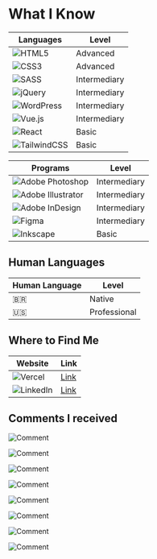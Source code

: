 
# What I Know

| Languages | Level |
|-----|-----|
| ![HTML5](https://img.shields.io/badge/html5-%23E34F26.svg?style=for-the-badge&logo=html5&logoColor=white) | Advanced |
| ![CSS3](https://img.shields.io/badge/css3-%231572B6.svg?style=for-the-badge&logo=css3&logoColor=white) | Advanced |
| ![SASS](https://img.shields.io/badge/SASS-hotpink.svg?style=for-the-badge&logo=SASS&logoColor=white) | Intermediary |
| ![jQuery](https://img.shields.io/badge/jquery-%230769AD.svg?style=for-the-badge&logo=jquery&logoColor=white) | Intermediary |
| ![WordPress](https://img.shields.io/badge/WordPress-%23117AC9.svg?style=for-the-badge&logo=WordPress&logoColor=white) | Intermediary |
| ![Vue.js](https://img.shields.io/badge/vuejs-%2335495e.svg?style=for-the-badge&logo=vuedotjs&logoColor=%234FC08D) | Intermediary |
| ![React](https://img.shields.io/badge/react-%2320232a.svg?style=for-the-badge&logo=react&logoColor=%2361DAFB) | Basic |
| ![TailwindCSS](https://img.shields.io/badge/tailwindcss-%2338B2AC.svg?style=for-the-badge&logo=tailwind-css&logoColor=white) | Basic |

| Programs | Level |
|-----|-----|
| ![Adobe Photoshop](https://img.shields.io/badge/adobe%20photoshop-%2331A8FF.svg?style=for-the-badge&logo=adobe%20photoshop&logoColor=white) | Intermediary |
| ![Adobe Illustrator](https://img.shields.io/badge/adobe%20illustrator-%23FF9A00.svg?style=for-the-badge&logo=adobe%20illustrator&logoColor=white) | Intermediary |
| ![Adobe InDesign](https://img.shields.io/badge/Adobe%20InDesign-49021F?style=for-the-badge&logo=adobeindesign&logoColor=white) | Intermediary |
| ![Figma](https://img.shields.io/badge/figma-%23F24E1E.svg?style=for-the-badge&logo=figma&logoColor=white) | Intermediary |
| ![Inkscape](https://img.shields.io/badge/Inkscape-e0e0e0?style=for-the-badge&logo=inkscape&logoColor=080A13) | Basic |

## Human Languages
| Human Language | Level |
|-----|-----|
| 🇧🇷 | Native |
| 🇺🇸 | Professional |


## Where to Find Me
| Website | Link |
|-----|-----|
| ![Vercel](https://img.shields.io/badge/vercel-%23000000.svg?style=for-the-badge&logo=vercel&logoColor=white) | [Link](https://thunderbeetle.vercel.app/) |
| ![LinkedIn](https://img.shields.io/badge/linkedin-%230077B5.svg?style=for-the-badge&logo=linkedin&logoColor=white) | [Link](https://www.linkedin.com/in/trovao-matheus/) |

## Comments I received

![Comment](https://placehold.co/800x100/1A1A1C/E0B650?text=%22He+is+amazing%22+-+Mother)

![Comment](https://placehold.co/800x100/1A1A1C/E0B650?text=%22I+like+when+he+cook%22+-+Girlfriend)

![Comment](https://placehold.co/800x100/1A1A1C/E0B650?text=%22I+like+play+Magic+with+him%22+-+One+friend+I+play+Magic)

![Comment](https://placehold.co/800x100/1A1A1C/E0B650?text=%22The+best+guy+I+could+work+with%22+-+First+friend+I+asked)

![Comment](https://placehold.co/800x100/1A1A1C/E0B650?text=%22He+is+great!+Go+talk+with+him%22+-+Second+friend+I+asked)

![Comment](https://placehold.co/800x100/1A1A1C/E0B650?text=%22I+miss+this+guy,+he+is+the+best!%22+-+Third+friend+I+asked)

![Comment](https://placehold.co/800x100/1A1A1C/E0B650?text=%22He+listen+to+me%22+-+Voice+in+my+head)

![Comment](https://placehold.co/800x100/1A1A1C/E0B650?text=%22He+listen+some+weird+musics%22+-+Coworker)
